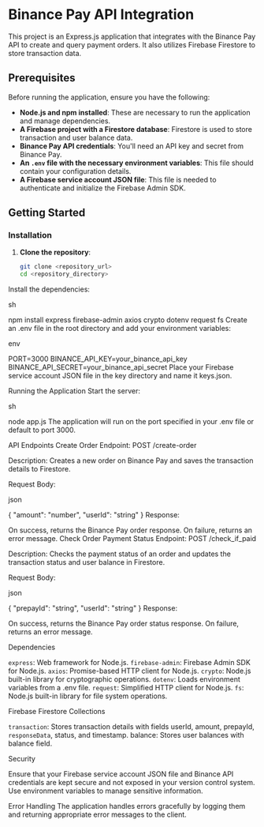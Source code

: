 # Binance Pay API Integration

This project is an Express.js application that integrates with the Binance Pay API to create and query payment orders. It also utilizes Firebase Firestore to store transaction data.

## Prerequisites

Before running the application, ensure you have the following:

- **Node.js and npm installed**: These are necessary to run the application and manage dependencies.
- **A Firebase project with a Firestore database**: Firestore is used to store transaction and user balance data.
- **Binance Pay API credentials**: You'll need an API key and secret from Binance Pay.
- **An `.env` file with the necessary environment variables**: This file should contain your configuration details.
- **A Firebase service account JSON file**: This file is needed to authenticate and initialize the Firebase Admin SDK.

## Getting Started

### Installation

1. **Clone the repository**:

   ```sh
   git clone <repository_url>
   cd <repository_directory>
Install the dependencies:

sh

npm install express firebase-admin axios crypto dotenv request fs
Create an .env file in the root directory and add your environment variables:

env

PORT=3000
BINANCE_API_KEY=your_binance_api_key
BINANCE_API_SECRET=your_binance_api_secret
Place your Firebase service account JSON file in the key directory and name it keys.json.

Running the Application
Start the server:

sh

node app.js
The application will run on the port specified in your .env file or default to port 3000.

API Endpoints
Create Order
Endpoint: POST /create-order

Description: Creates a new order on Binance Pay and saves the transaction details to Firestore.

Request Body:

json

{
  "amount": "number",
  "userId": "string"
}
Response:

On success, returns the Binance Pay order response.
On failure, returns an error message.
Check Order Payment Status
Endpoint: POST /check_if_paid

Description: Checks the payment status of an order and updates the transaction status and user balance in Firestore.

Request Body:

json

{
  "prepayId": "string",
  "userId": "string"
}
Response:

On success, returns the Binance Pay order status response.
On failure, returns an error message.

Dependencies

`express`: Web framework for Node.js.
`firebase-admin`: Firebase Admin SDK for Node.js.
`axios`: Promise-based HTTP client for Node.js.
`crypto`: Node.js built-in library for cryptographic operations.
`dotenv`: Loads environment variables from a .env file.
`request`: Simplified HTTP client for Node.js.
`fs`: Node.js built-in library for file system operations.

Firebase Firestore Collections

`transaction`: Stores transaction details with fields userId, amount, prepayId, `responseData`, status, and timestamp.
balance: Stores user balances with balance field.

Security

Ensure that your Firebase service account JSON file and Binance API credentials are kept secure and not exposed in your version control system. Use environment variables to manage sensitive information.

Error Handling
The application handles errors gracefully by logging them and returning appropriate error messages to the client.